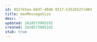 ```yaml
---
id: 0527e5ea-68d7-40d8-9317-5352652fc00d
title: maxMessageSize
desc: ''
updated: 1618573905192
created: 1618573905192
stub: true
---
```



